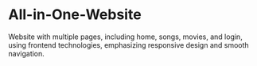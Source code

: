 # All-in-One-Website
 Website with multiple pages, including home, songs, movies, and login, using frontend technologies, emphasizing
 responsive design and smooth navigation.
